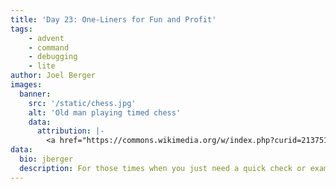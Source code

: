 ```yaml
---
title: 'Day 23: One-Liners for Fun and Profit'
tags:
    - advent
    - command
    - debugging
    - lite
author: Joel Berger
images:
  banner:
    src: '/static/chess.jpg'
    alt: 'Old man playing timed chess'
    data:
      attribution: |-
        <a href="https://commons.wikimedia.org/w/index.php?curid=21375125">Image</a> by © Jorge Royan&nbsp;/&nbsp;<a rel="nofollow" class="external free" href="http://www.royan.com.ar">http://www.royan.com.ar</a>, <a href="https://creativecommons.org/licenses/by-sa/3.0" title="Creative Commons Attribution-Share Alike 3.0">CC BY-SA 3.0</a>.
data:
  bio: jberger
  description: For those times when you just need a quick check or example.
---
```


